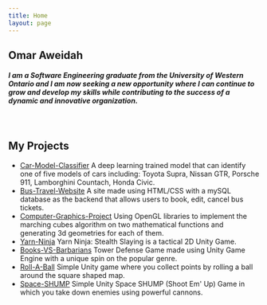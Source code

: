 ```yaml
---
title: Home
layout: page
---
```

## Omar Aweidah
##### I am a Software Engineering graduate from the University of Western Ontario and I am now seeking a new opportunity where I can continue to grow and develop my skills while contributing to the success of a dynamic and innovative organization.
&nbsp;
&nbsp;
&nbsp;
## My Projects
- [Car-Model-Classifier](https://oaweidah.github.io/) A deep learning trained model that can identify one of five models of cars including: Toyota Supra, Nissan GTR, Porsche 911, Lamborghini Countach, Honda Civic.
- [Bus-Travel-Website](https://github.com/oaweidah/Bus-Travel-Website) A site made using HTML/CSS with a mySQL database as the backend that allows users to book, edit, cancel bus tickets.
- [Computer-Graphics-Project](https://github.com/oaweidah/Graphics-Final-Project) Using OpenGL libraries to implement the marching cubes algorithm on two mathematical functions and generating 3d geometries for each of them.
- [Yarn-Ninja](https://github.com/oaweidah/Yarn-Ninja) Yarn Ninja: Stealth Slaying is a tactical 2D Unity Game.
- [Books-VS-Barbarians](https://github.com/oaweidah/Books-VS-Barbarians) Tower Defense Game made using Unity Game Engine with a unique spin on the popular genre.
- [Roll-A-Ball](https://github.com/oaweidah/roll-a-ball) Simple Unity game where you collect points by rolling a ball around the square shaped map.
- [Space-SHUMP](https://github.com/oaweidah/space-SHUMP) Simple Unity Space SHUMP (Shoot Em' Up) Game in which you take down enemies using powerful cannons.

